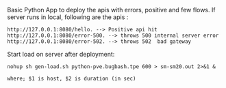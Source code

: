 ﻿
Basic Python App to deploy the apis with errors, positive and few flows.
If server runs in local, following are the apis :

    http://127.0.0.1:8080/hello. --> Positive api hit
    http://127.0.0.1:8080/error-500. --> throws 500 internal server error
    http://127.0.0.1:8080/error-502. --> throws 502  bad gateway


Start load on server after deployment:

    nohup sh gen-load.sh python-pve.bugbash.tpe 600 > sm-sm20.out 2>&1 &

    where; $1 is host, $2 is duration (in sec)
